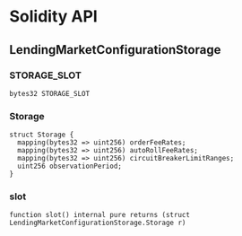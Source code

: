 # Solidity API

## LendingMarketConfigurationStorage

### STORAGE_SLOT

```solidity
bytes32 STORAGE_SLOT
```

### Storage

```solidity
struct Storage {
  mapping(bytes32 => uint256) orderFeeRates;
  mapping(bytes32 => uint256) autoRollFeeRates;
  mapping(bytes32 => uint256) circuitBreakerLimitRanges;
  uint256 observationPeriod;
}
```

### slot

```solidity
function slot() internal pure returns (struct LendingMarketConfigurationStorage.Storage r)
```


